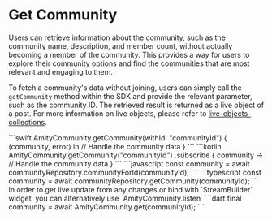 # Get Community

Users can retrieve information about the community, such as the community name, description, and member count, without actually becoming a member of the community. This provides a way for users to explore their community options and find the communities that are most relevant and engaging to them.

To fetch a community's data without joining, users can simply call the `getCommunity` method within the SDK and provide the relevant parameter, such as the community ID. The retrieved result is returned as a live object of a post. For more information on live objects, please refer to [live-objects-collections](../../core-concepts/live-objects-collections/ "mention").

<Tabs>
  <Tab title="iOS">
    <CodeGroup>
      <CodeBlock>
        ```swift
        AmityCommunity.getCommunity(withId: "communityId") { (community, error) in
            // Handle the community data
        }
        ```
      </CodeBlock>
    </CodeGroup>
  </Tab>
  <Tab title="Android">
    <CodeGroup>
      <CodeBlock>
        ```kotlin
        AmityCommunity.getCommunity("communityId")
            .subscribe { community ->
                // Handle the community data
            }
        ```
      </CodeBlock>
    </CodeGroup>
  </Tab>
  <Tab title="JavaScript">
    <CodeGroup>
      <CodeBlock>
        ```javascript
        const community = await communityRepository.communityForId(communityId);
        ```
      </CodeBlock>
    </CodeGroup>
  </Tab>
  <Tab title="TypeScript">
    <CodeGroup>
      <CodeBlock>
        ```typescript
        const community = await communityRepository.getCommunity(communityId);
        ```
      </CodeBlock>
    </CodeGroup>
  </Tab>
  <Tab title="Flutter">
    In order to get live update from any changes or bind with `StreamBuilder` widget, you can alternatively use `AmityCommunity.listen`
    <CodeGroup>
      <CodeBlock>
        ```dart
        final community = await AmityCommunity.get(communityId);
        ```
      </CodeBlock>
    </CodeGroup>
  </Tab>
</Tabs>